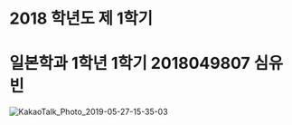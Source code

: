 2018 학년도 제 1학기
==================
# 일본학과 1학년 1학기 2018049807 심유빈



![KakaoTalk_Photo_2019-05-27-15-35-03](https://user-images.githubusercontent.com/35561369/58400069-0abaaf80-8095-11e9-87ba-27dd99b5bdf6.jpeg)

